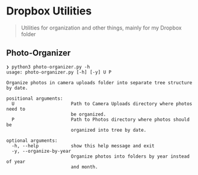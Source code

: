 # Dropbox Utilities
> Utilities for organization and other things, mainly for my Dropbox folder

## Photo-Organizer
```
❯ python3 photo-organizer.py -h
usage: photo-organizer.py [-h] [-y] U P

Organize photos in camera uploads folder into separate tree structure by date.

positional arguments:
  U                     Path to Camera Uploads directory where photos need to
                        be organized.
  P                     Path to Photos directory where photos should be
                        organized into tree by date.

optional arguments:
  -h, --help            show this help message and exit
  -y, --organize-by-year
                        Organize photos into folders by year instead of year
                        and month.
```


